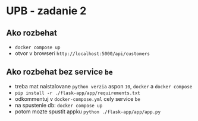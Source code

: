 # UPB - zadanie 2

## Ako rozbehat
- `docker compose up`
- otvor v browseri `http://localhost:5000/api/customers`

## Ako rozbehat bez service `be`
- treba mat naistalovane `python verzia` aspon `10`, `docker` a `docker compose`
- `pip install -r ./flask-app/app/requirements.txt`
- odkommentuj v `docker-compose.yml` cely service `be`
- na spustenie db: `docker compose up`
- potom mozte spustit appku `python ./flask-app/app/app.py`
